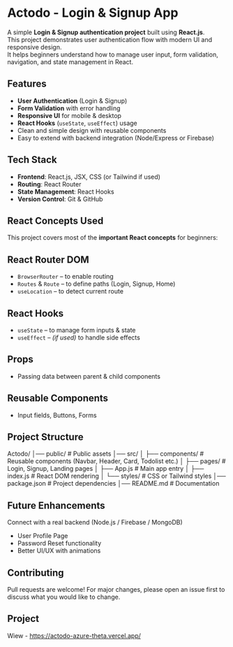 # Actodo - Login & Signup App

A simple **Login & Signup authentication project** built using **React.js**.  
This project demonstrates user authentication flow with modern UI and responsive design.  
It helps beginners understand how to manage user input, form validation, navigation, and state management in React.

##  Features
-  **User Authentication** (Login & Signup)
-  **Form Validation** with error handling
-  **Responsive UI** for mobile & desktop
-  **React Hooks** (`useState`, `useEffect`) usage
-  Clean and simple design with reusable components
-  Easy to extend with backend integration (Node/Express or Firebase)

## Tech Stack
- **Frontend**: React.js, JSX, CSS (or Tailwind if used)
- **Routing**: React Router
- **State Management**: React Hooks
- **Version Control**: Git & GitHub

##  React Concepts Used
This project covers most of the **important React concepts** for beginners:

## React Router DOM
  - `BrowserRouter` – to enable routing  
  - `Routes` & `Route` – to define paths (Login, Signup, Home)  
  - `useLocation` – to detect current route  

## React Hooks
  - `useState` – to manage form inputs & state  
  - `useEffect` – *(if used)* to handle side effects  

## Props
  - Passing data between parent & child components  

## Reusable Components
  - Input fields, Buttons, Forms  

##  Project Structure

Actodo/
│── public/ # Public assets
│── src/
│ ├── components/ # Reusable components (Navbar, Header, Card, Todolist etc.)
│ ├── pages/ # Login, Signup, Landing pages
│ ├── App.js # Main app entry
│ ├── index.js # React DOM rendering
│ └── styles/ # CSS or Tailwind styles
│── package.json # Project dependencies
│── README.md # Documentation

## Future Enhancements

 Connect with a real backend (Node.js / Firebase / MongoDB)

- User Profile Page
- Password Reset functionality
- Better UI/UX with animations
  
## Contributing

Pull requests are welcome! For major changes, please open an issue first
to discuss what you would like to change.

## Project

Wiew - https://actodo-azure-theta.vercel.app/
